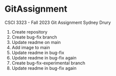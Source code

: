 # GitAssignment

CSCI 3323 - Fall 2023
Git Assignment
Sydney Drury

1. Create repository
2. Create bug-fix branch
3. Update readme on main
4. Add image to main
5. Update readme in bug-fix
6. Update readme in bug-fix again
7. Create bug-fix-experimental branch
8. Update readme in bug-fix again